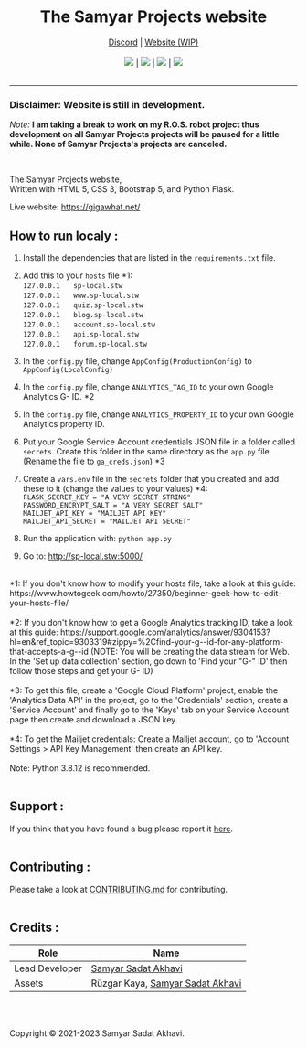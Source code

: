 <h1 align="center">The Samyar Projects website</h1>
<p align="center">
  	<a href="https://gigawhat.net/discord">Discord</a>
	  |
  	<a href="https://gigawhat.net">Website (WIP)</a>
  	<br>
	<br>
	<a href="https://github.com/Samyar-Projects/Website/actions/workflows/codeql-analysis.yml"><img src="https://github.com/Samyar-Projects/Website/actions/workflows/codeql-analysis.yml/badge.svg"></a>
	|
	<a href="https://github.com/Samyar-Projects/Website/blob/dev/LICENSE"><img src="https://img.shields.io/github/license/Samyar-Projects/Website?color=blue"></a>
	|
	<a href="https://github.com/Samyar-Projects/Website/issues"><img src="https://img.shields.io/github/issues/Samyar-Projects/Website"></a>
	|
	<a href="https://github.com/SamKirkland/FTP-Deploy-Action"><img src="https://img.shields.io/badge/Deployed With-FTP DEPLOY ACTION-%3CCOLOR%3E?style=flat&color=d00000"></a>
	<br><br>
</p>

----
### Disclaimer: Website is still in development.
*Note:* **I am taking a break to work on my R.O.S. robot project thus development on all Samyar Projects projects will be paused for a little while. None of Samyar Projects's projects are canceled.**

<br>

The Samyar Projects website,<br>
Written with HTML 5, CSS 3, Bootstrap 5, and Python Flask.

Live website: https://gigawhat.net/

## How to run localy :
1. Install the dependencies that are listed in the `requirements.txt` file.
2. Add this to your `hosts` file *1:<br>
	`127.0.0.1` &nbsp;&nbsp;&nbsp;&nbsp; `sp-local.stw`<br>
	`127.0.0.1` &nbsp;&nbsp;&nbsp;&nbsp; `www.sp-local.stw`<br>
	`127.0.0.1` &nbsp;&nbsp;&nbsp;&nbsp; `quiz.sp-local.stw`<br>
	`127.0.0.1` &nbsp;&nbsp;&nbsp;&nbsp; `blog.sp-local.stw`<br>
	`127.0.0.1` &nbsp;&nbsp;&nbsp;&nbsp; `account.sp-local.stw`<br>
	`127.0.0.1` &nbsp;&nbsp;&nbsp;&nbsp; `api.sp-local.stw`<br>
	`127.0.0.1` &nbsp;&nbsp;&nbsp;&nbsp; `forum.sp-local.stw`
	
3. In the `config.py` file, change `AppConfig(ProductionConfig)` to `AppConfig(LocalConfig)`
4. In the `config.py` file, change `ANALYTICS_TAG_ID` to your own Google Analytics G- ID. *2
5. In the `config.py` file, change `ANALYTICS_PROPERTY_ID` to your own Google Analytics property ID.
6. Put your Google Service Account credentials JSON file in a folder called `secrets`. Create this folder in the same directory as the `app.py` file. (Rename the file to `ga_creds.json`) *3
7. Create a `vars.env` file in the `secrets` folder that you created and add these to it (change the values to your values) *4:<br>
	`FLASK_SECRET_KEY = "A VERY SECRET STRING"`<br>
	`PASSWORD_ENCRYPT_SALT = "A VERY SECRET SALT"`<br>
	`MAILJET_API_KEY = "MAILJET API KEY"`<br>
	`MAILJET_API_SECRET = "MAILJET API SECRET"`<br>

8. Run the application with: `python app.py`
9. Go to: http://sp-local.stw:5000/


<br>
*1: If you don't know how to modify your hosts file, take a look at this guide: https://www.howtogeek.com/howto/27350/beginner-geek-how-to-edit-your-hosts-file/<br>
<br>
*2: If you don't know how to get a Google Analytics tracking ID, take a look at this guide: https://support.google.com/analytics/answer/9304153?hl=en&ref_topic=9303319#zippy=%2Cfind-your-g--id-for-any-platform-that-accepts-a-g--id (NOTE: You will be creating the data stream for Web. In the 'Set up data collection' section, go down to 'Find your "G-" ID' then follow those steps and get your G- ID)<br>
<br>
*3: To get this file, create a 'Google Cloud Platform' project, enable the 'Analytics Data API' in the project, go to the 'Credentials' section, create a 'Service Account' and finally go to the 'Keys' tab on your Service Account page then create and download a JSON key.<br>
<br>
*4: To get the Mailjet credentials: Create a Mailjet account, go to 'Account Settings > API Key Management' then create an API key.<br>
<br>
Note: Python 3.8.12 is recommended.<br>
<br>

## Support :
If you think that you have found a bug please report it <a href="https://github.com/Samyar-Projects/Website/issues">here</a>.
<br>
<br>

## Contributing :
Please take a look at <a href="https://github.com/Samyar-Projects/Website/blob/dev/CONTRIBUTING.md">CONTRIBUTING.md</a> for contributing.
<br>
<br>

## Credits :

| Role           | Name                                                                          |
| -------------- | ----------------------------------------------------------------------------- |
| Lead Developer | <a href="https://github.com/samyarsadat">Samyar Sadat Akhavi</a>              |
| Assets         | Rüzgar Kaya, <a href="https://github.com/samyarsadat">Samyar Sadat Akhavi</a> |

<br>
<br>

Copyright © 2021-2023 Samyar Sadat Akhavi.